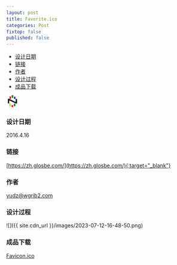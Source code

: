 ```yaml
---
layout: post
title: Favorite.ico
categories: Post
fixtop: false
published: false
---
```

<!-- TOC -->

- [设计日期](#%E8%AE%BE%E8%AE%A1%E6%97%A5%E6%9C%9F)
- [链接](#%E9%93%BE%E6%8E%A5)
- [作者](#%E4%BD%9C%E8%80%85)
- [设计过程](#%E8%AE%BE%E8%AE%A1%E8%BF%87%E7%A8%8B)
- [成品下载](#%E6%88%90%E5%93%81%E4%B8%8B%E8%BD%BD)

<!-- /TOC -->


<img src="/assets/favicon.png">

### 设计日期
2016.4.16

### 链接
[https://zh.glosbe.com/](https://zh.glosbe.com/){:target="_blank"}

### 作者
yudz@wgrib2.com

### 设计过程
![]({{ site.cdn_url }}/images/2023-07-12-16-48-50.png)

### 成品下载
[Favicon.ico](/assets/favicon.png)